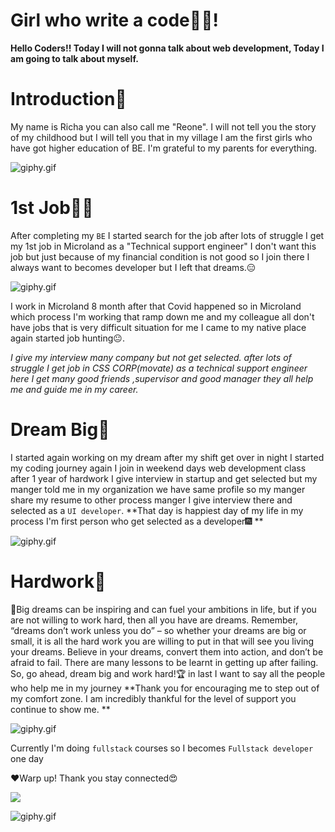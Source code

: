# Girl who write a code👩‍💻!

**Hello Coders!! Today I will not gonna talk about web development,
Today I am going to talk about myself.**

# Introduction🤗

My name is Richa you can also call me "Reone". I will not tell you the story of my childhood but I will tell you that in my village I am the first girls who have got higher education of BE.
I'm grateful to my parents for everything.

![giphy.gif](https://media.giphy.com/media/IOUn2qgyH54tH90uJ8/giphy.gif)

# 1st Job👩‍💻

After completing my `BE` I started search for the job after lots of struggle I get my 1st job in Microland as a "Technical support engineer" I don't want this job but just because of my financial condition is not good so I join there I always want to becomes developer but I left that dreams.😑

![giphy.gif](https://media.giphy.com/media/xT5LMwN3B6j3OQcmUU/giphy.gif)

I work in Microland 8 month after that Covid happened 
so in Microland which process I'm working that ramp down me and my colleague all don't have jobs that is very difficult situation for me I came to my native place again started job hunting😐.


*I give my interview many company but not get selected. after lots of struggle I get job  in CSS CORP(movate) as a technical support engineer here I get many good friends ,supervisor and good manager they all help me and guide me in my career.*

# Dream Big🎉

I started again working on my dream after my shift get over in night I started my coding journey again I join in weekend days web development class after 1 year of hardwork I give interview in startup and get selected but my manger told me in my organization we have same profile so my manger share my resume to other process manger I give interview there and selected as a `UI developer`. **That day is happiest day of my life in my process I'm first person who get selected as a developer🎆   **

![giphy.gif](https://media.giphy.com/media/D0lC4HaqsIIk4KrnML/giphy.gif)

# Hardwork💪

🎯Big dreams can be inspiring and can fuel your ambitions in life, but if you are not willing to work hard, then all you have are dreams. Remember, “dreams don’t work unless you do” – so whether your dreams are big or small, it is all the hard work you are willing to put in that will see you living your dreams. Believe in your dreams, convert them into action, and don’t be afraid to fail. There are many lessons to be learnt in getting up after failing. So, go ahead, dream big and work hard!🏆 in last I want to say all the people who help me in my journey **Thank you for encouraging me to step out of my comfort zone. I am incredibly thankful for the level of support you continue to show me. **

![giphy.gif](https://media.giphy.com/media/YnBghcANbX7kdiBD7q/giphy.gif)

Currently I'm doing `fullstack` courses so I becomes `Fullstack developer` one day  

♥Warp up!
Thank you stay connected😍

[<a href="https://www.buymeacoffee.com/kricha000l"><img src="https://img.buymeacoffee.com/button-api/?text=Buy me a coffee&emoji=☕&slug=kricha000l&button_colour=5F7FFF&font_colour=ffffff&font_family=Cookie&outline_colour=000000&coffee_colour=FFDD00" /></a>](https://www.buymeacoffee.com/kricha000l)



![giphy.gif](https://media.giphy.com/media/846uYBlo2AisLCpB1x/giphy.gif)